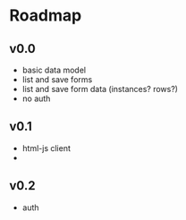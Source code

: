 # Roadmap

## v0.0
- basic data model
- list and save forms
- list and save form data (instances? rows?)
- no auth

## v0.1
- html-js client
- 

## v0.2
- auth
